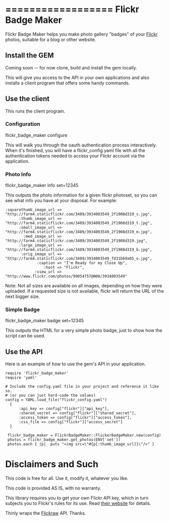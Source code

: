 ==================
Flickr Badge Maker
==================

Flickr Badge Maker helps you make photo gallery "badges" of your [Flickr](http://www.flickr.com) photos, suitable for a blog or other website.

##  Install the GEM

Coming soon -- for now clone, build and install the gem locally.

This will give you access to the API in your own applications and also installs a client program that offers some handy commands.

## Use the client
	
This runs the client program.

### Configuration

   flickr_badge_maker configure

This will walk you through the oauth authentication process interactively.  When it's finished,
you will have a flickr_config.yaml file with all the authentication tokens needed to access your Flickr
account via the application.

### Photo Info

  flickr_badge_maker info set=12345

This outputs the photo information for a given flickr photoset, so you can see what info
you have at your disposal.  For example:

	:squarethumb_image_url => "http://farm4.staticflickr.com/3489/3934003549_2f1908d319_s.jpg",
	      :thumb_image_url => "http://farm4.staticflickr.com/3489/3934003549_2f1908d319_t.jpg",
	      :small_image_url => "http://farm4.staticflickr.com/3489/3934003549_2f1908d319_m.jpg",
	        :med_image_url => "http://farm4.staticflickr.com/3489/3934003549_2f1908d319.jpg",
	      :large_image_url => "http://farm4.staticflickr.com/3489/3934003549_2f1908d319_b.jpg",
	       :orig_image_url => "http://farm4.staticflickr.com/3489/3934003549_fd31b69a05_o.jpg",
	              :caption => "I'm Ready for my Close Up",
	                 :host => "Flickr",
	             :view_url => "http://www.flickr.com/photos/99054757@N00/3934003549"

Note:  Not all sizes are available on all images, depending on how they were uploaded.  If a requested
size is not available, flickr will return the URL of the next bigger size.

### Simple Badge

  flickr_badge_maker badge set=12345

This outputs the HTML for a very simple photo badge, just to show how the script can be used.

## Use the API

Here is an example of how to use the gem's API in your application.

    require 'flickr_badge_maker'
    require 'yaml'

    # Include the config.yaml file in your project and reference it like so.
    # (or you can just hard-code the values)
    config = YAML.load_file("flickr_config.yaml")
      {
          :api_key => config["flickr"]["api_key"],
          :shared_secret => config["flickr"]["shared_secret"],
          :access_token => config["flickr"]["access_token"],
          :css_file => config["flickr"]["access_secret"]
      }

     flickr_badge_maker = FlickrBadgeMaker::FlickerBadgeMaker.new(config)
     photos = flickr_badge_maker.get_photos(ENV['set'])
     photos.each { |p|  puts "<img src=\"#{p[:thumb_image_url]}\"/>" }

# Disclaimers and Such

This code is free for all.  Use it, modify it, whatever you like.

This code is provided AS IS, with no warranty.

This library requires you to get your own Flickr API key, which in turn subjects you to Flickr's rules for its use.  Read [their website](http://www.flickr.com/services/api/tos/) for details.

Thinly wraps the [Flickraw](https://github.com/hanklords/flickraw) API.  Thanks.
